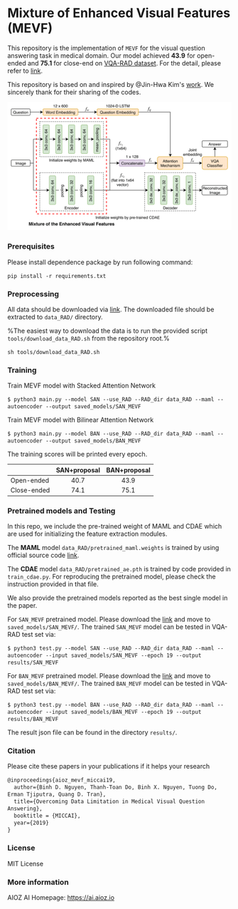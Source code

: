 # Mixture of Enhanced Visual Features (MEVF)

This repository is the implementation of `MEVF` for the visual question answering task in medical domain. Our model achieved **43.9** for open-ended and **75.1** for close-end on [VQA-RAD dataset](https://www.nature.com/articles/sdata2018251#data-citations). For the detail, please refer to [link](https://arxiv.org/abs/1909.11867).

This repository is based on and inspired by @Jin-Hwa Kim's [work](https://github.com/jnhwkim/ban-vqa). We sincerely thank for their sharing of the codes.

![Overview of bilinear attention networks](misc/Medical_VQA_Framework.png)

### Prerequisites

Please install dependence package by run following command:
```
pip install -r requirements.txt
```

### Preprocessing

All data should be downloaded via [link](https://drive.google.com/file/d/1ZTZdrwt1Z2fHehQujYKpj1o9Hf0Jylr7/view?usp=sharing). The downloaded file should be extracted to `data_RAD/` directory.

%The easiest way to download the data is to run the provided script `tools/download_data_RAD.sh` from the repository root.%
```
sh tools/download_data_RAD.sh
```


### Training
Train MEVF model with Stacked Attention Network
```
$ python3 main.py --model SAN --use_RAD --RAD_dir data_RAD --maml --autoencoder --output saved_models/SAN_MEVF
```
Train MEVF model with Bilinear Attention Network
```
$ python3 main.py --model BAN --use_RAD --RAD_dir data_RAD --maml --autoencoder --output saved_models/BAN_MEVF
```
The training scores will be printed every epoch.

|             | SAN+proposal | BAN+proposal |
|-------------|:------------:|:------------:|
| Open-ended  |     40.7     |     43.9     |
| Close-ended |     74.1     |     75.1     |

### Pretrained models and Testing
In this repo, we include the pre-trained weight of MAML and CDAE which are used for initializing the feature extraction modules.

The **MAML** model `data_RAD/pretrained_maml.weights` is trained by using official source code [link](https://github.com/cbfinn/maml).

The **CDAE** model `data_RAD/pretrained_ae.pth` is trained by code provided in `train_cdae.py`. For reproducing the pretrained model, please check the instruction provided in that file.

We also provide the pretrained models reported as the best single model in the paper.

For `SAN_MEVF` pretrained model. Please download the [link](https://drive.google.com/file/d/1KyegpjwsPz20YTjhPCr78NXjJq74MFFY/view?usp=sharing) and move to `saved_models/SAN_MEVF/`. The trained `SAN_MEVF` model can be tested in VQA-RAD test set via:
```
$ python3 test.py --model SAN --use_RAD --RAD_dir data_RAD --maml --autoencoder --input saved_models/SAN_MEVF --epoch 19 --output results/SAN_MEVF
```
For `BAN_MEVF` pretrained model. Please download the [link](https://drive.google.com/file/d/1aJdbwSa5gZ1k5PeA44_JBnla5N5y0Ycj/view?usp=sharing) and move to `saved_models/BAN_MEVF/`. The trained `BAN_MEVF` model can be tested in VQA-RAD test set via:
```
$ python3 test.py --model BAN --use_RAD --RAD_dir data_RAD --maml --autoencoder --input saved_models/BAN_MEVF --epoch 19 --output results/BAN_MEVF
```
The result json file can be found in the directory `results/`.

### Citation

Please cite these papers in your publications if it helps your research

```
@inproceedings{aioz_mevf_miccai19,
  author={Binh D. Nguyen, Thanh-Toan Do, Binh X. Nguyen, Tuong Do, Erman Tjiputra, Quang D. Tran},
  title={Overcoming Data Limitation in Medical Visual Question Answering},
  booktitle = {MICCAI},
  year={2019}
}
```

### License

MIT License

### More information
AIOZ AI Homepage: https://ai.aioz.io
